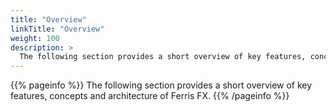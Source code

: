 ```yaml
---
title: "Overview"
linkTitle: "Overview"
weight: 100
description: >
  The following section provides a short overview of key features, concepts and architecture of Ferris FX.
---
```


{{% pageinfo %}}
The following section provides a short overview of key features, concepts and architecture of Ferris FX.
{{% /pageinfo %}}

